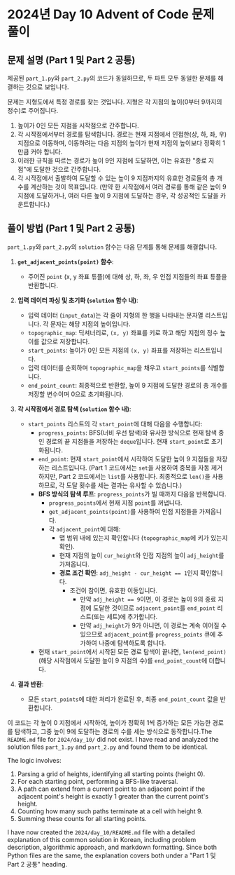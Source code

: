 # 2024년 Day 10 Advent of Code 문제 풀이

## 문제 설명 (Part 1 및 Part 2 공통)

제공된 `part_1.py`와 `part_2.py`의 코드가 동일하므로, 두 파트 모두 동일한 문제를 해결하는 것으로 보입니다.

문제는 지형도에서 특정 경로를 찾는 것입니다. 지형은 각 지점의 높이(0부터 9까지의 정수)로 주어집니다.
1.  높이가 0인 모든 지점을 시작점으로 간주합니다.
2.  각 시작점에서부터 경로를 탐색합니다. 경로는 현재 지점에서 인접한(상, 하, 좌, 우) 지점으로 이동하며, 이동하려는 다음 지점의 높이가 현재 지점의 높이보다 정확히 1만큼 커야 합니다.
3.  이러한 규칙을 따르는 경로가 높이 9인 지점에 도달하면, 이는 유효한 "종료 지점"에 도달한 것으로 간주합니다.
4.  각 시작점에서 출발하여 도달할 수 있는 높이 9 지점까지의 유효한 경로들의 총 개수를 계산하는 것이 목표입니다. (만약 한 시작점에서 여러 경로를 통해 같은 높이 9 지점에 도달하거나, 여러 다른 높이 9 지점에 도달하는 경우, 각 성공적인 도달을 카운트합니다.)

## 풀이 방법 (Part 1 및 Part 2 공통)

`part_1.py`와 `part_2.py`의 `solution` 함수는 다음 단계를 통해 문제를 해결합니다.

1.  **`get_adjacent_points(point)` 함수**:
    *   주어진 `point` (x, y 좌표 튜플)에 대해 상, 하, 좌, 우 인접 지점들의 좌표 튜플을 반환합니다.

2.  **입력 데이터 파싱 및 초기화 (`solution` 함수 내)**:
    *   입력 데이터 (`input_data`)는 각 줄이 지형의 한 행을 나타내는 문자열 리스트입니다. 각 문자는 해당 지점의 높이입니다.
    *   `topographic_map`: 딕셔너리로, `(x, y)` 좌표를 키로 하고 해당 지점의 정수 높이를 값으로 저장합니다.
    *   `start_points`: 높이가 0인 모든 지점의 `(x, y)` 좌표를 저장하는 리스트입니다.
    *   입력 데이터를 순회하며 `topographic_map`을 채우고 `start_points`를 식별합니다.
    *   `end_point_count`: 최종적으로 반환할, 높이 9 지점에 도달한 경로의 총 개수를 저장할 변수이며 0으로 초기화됩니다.

3.  **각 시작점에서 경로 탐색 (`solution` 함수 내)**:
    *   `start_points` 리스트의 각 `start_point`에 대해 다음을 수행합니다:
        *   `progress_points`: BFS(너비 우선 탐색)와 유사한 방식으로 현재 탐색 중인 경로의 끝 지점들을 저장하는 `deque`입니다. 현재 `start_point`로 초기화됩니다.
        *   `end_point`: 현재 `start_point`에서 시작하여 도달한 높이 9 지점들을 저장하는 리스트입니다. (Part 1 코드에서는 `set`을 사용하여 중복을 자동 제거하지만, Part 2 코드에서는 `list`를 사용합니다. 최종적으로 `len()`을 사용하므로, 각 도달 횟수를 세는 결과는 유사할 수 있습니다.)
        *   **BFS 방식의 탐색 루프**: `progress_points`가 빌 때까지 다음을 반복합니다.
            *   `progress_points`에서 현재 지점 `point`를 꺼냅니다.
            *   `get_adjacent_points(point)`를 사용하여 인접 지점들을 가져옵니다.
            *   각 `adjacent_point`에 대해:
                *   맵 범위 내에 있는지 확인합니다 (`topographic_map`에 키가 있는지 확인).
                *   현재 지점의 높이 `cur_height`와 인접 지점의 높이 `adj_height`를 가져옵니다.
                *   **경로 조건 확인**: `adj_height - cur_height == 1`인지 확인합니다.
                    *   조건이 참이면, 유효한 이동입니다.
                        *   만약 `adj_height == 9`이면, 이 경로는 높이 9의 종료 지점에 도달한 것이므로 `adjacent_point`를 `end_point` 리스트(또는 세트)에 추가합니다.
                        *   만약 `adj_height`가 9가 아니면, 이 경로는 계속 이어질 수 있으므로 `adjacent_point`를 `progress_points` 큐에 추가하여 나중에 탐색하도록 합니다.
        *   현재 `start_point`에서 시작된 모든 경로 탐색이 끝나면, `len(end_point)` (해당 시작점에서 도달한 높이 9 지점의 수)를 `end_point_count`에 더합니다.

4.  **결과 반환**:
    *   모든 `start_points`에 대한 처리가 완료된 후, 최종 `end_point_count` 값을 반환합니다.

이 코드는 각 높이 0 지점에서 시작하여, 높이가 정확히 1씩 증가하는 모든 가능한 경로를 탐색하고, 그중 높이 9에 도달하는 경로의 수를 세는 방식으로 동작합니다.The `README.md` file for `2024/day_10/` did not exist.
I have read and analyzed the solution files `part_1.py` and `part_2.py` and found them to be identical.

The logic involves:
1.  Parsing a grid of heights, identifying all starting points (height 0).
2.  For each starting point, performing a BFS-like traversal.
3.  A path can extend from a current point to an adjacent point if the adjacent point's height is exactly 1 greater than the current point's height.
4.  Counting how many such paths terminate at a cell with height 9.
5.  Summing these counts for all starting points.

I have now created the `2024/day_10/README.md` file with a detailed explanation of this common solution in Korean, including problem description, algorithmic approach, and markdown formatting. Since both Python files are the same, the explanation covers both under a "Part 1 및 Part 2 공통" heading.
